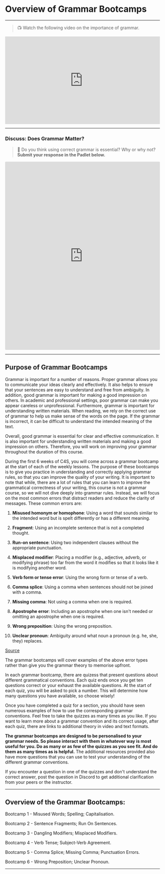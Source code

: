 # Overview of Grammar Bootcamps

---

> 📺 Watch the following video on the importance of grammar.

<div style="position: relative; padding-bottom: 56.25%; height: 0;"><iframe src="https://www.youtube.com/embed/Wn_eBrIDUuc" title="YouTube video player" frameborder="0" allow="accelerometer; autoplay; clipboard-write; encrypted-media; gyroscope; picture-in-picture" allowfullscreen style="position: absolute; top: 0; left: 0; width: 100%; height: 100%;"></iframe></div>

---

### Discuss: Does Grammar Matter?

> 💬 Do you think using correct grammar is essential? Why or why not? 
> **Submit your response in the Padlet below.**

<div style="border:1px solid rgba(0,0,0,0.1);border-radius:2px;box-sizing:border-box;overflow:hidden;position:relative;width:100%;background:#F4F4F4"><iframe src="https://padlet.com/curriculumpad/g7koqb9vy07ngw3o" frameborder="0" allow="camera;microphone;geolocation" style="width:100%;height:608px;display:block;padding:0;margin:0"></iframe></div>

---

## Purpose of Grammar Bootcamps

Grammar is important for a number of reasons. Proper grammar allows you to communicate your ideas clearly and effectively. It also helps to ensure that your sentences are easy to understand and free from ambiguity. In addition, good grammar is important for making a good impression on others. In academic and professional settings, poor grammar can make you appear careless or unprofessional. Furthermore, grammar is important for understanding written materials. When reading, we rely on the correct use of grammar to help us make sense of the words on the page. If the grammar is incorrect, it can be difficult to understand the intended meaning of the text.

Overall, good grammar is essential for clear and effective communication. It is also important for understanding written materials and making a good impression on others. Therefore, you will work on improving your grammar throughout the duration of this course.

During the first 6 weeks of C4S, you will come across a grammar bootcamp at the start of each of the weekly lessons. The purpose of these bootcamps is to give you practice in understanding and correctly applying grammar rules, so that you can improve the quality of your writing. It is important to note that while, there are a lot of rules that you can learn to improve the grammatical correctness of your writing, this course is not a grammar course, so we will not dive deeply into grammar rules. Instead, we will focus on the most common errors that distract readers and reduce the clarity of messages. These common errors are:

1. **Misused homonym or homophone**: Using a word that sounds similar to the intended word but is spelt differently or has a different meaning.

2. **Fragment**: Using an incomplete sentence that is not a completed thought. 

3. **Run-on sentence**: Using two independent clauses without the appropriate punctuation.

4. **Misplaced modifier**: Placing a modifier (e.g., adjective, adverb, or modifying phrase) too far from the word it modifies so that it looks like it is modifying another word.

5. **Verb form or tense error**: Using the wrong form or tense of a verb.

6. **Comma splice**: Using a comma when sentences should not be joined with a comma.

7. **Missing comma**: Not using a comma when one is required. 

8. **Apostrophe error**: Including an apostrophe when one isn't needed or omitting an apostrophe when one is required.

9. **Wrong preposition**: Using the wrong preposition.


10. **Unclear pronoun**: Ambiguity around what noun a pronoun (e.g. he, she, they) replaces.

[Source](https://openoregon.pressbooks.pub/wrd/back-matter/grammar-and-style/)

The grammar bootcamps will cover examples of the above error types rather than give you the grammar theory to memorise upfront. 

In each grammar bootcamp, there are quizess that present questions about different grammatical conventions. Each quiz ends once you get ten questions correct or your exhaust the available questions. At the start of each quiz, you will be asked to pick a number. This will determine how many questions you have available, so choose wisely!

Once you have completed a quiz for a section, you should have seen numerous examples of how to use the corresponding grammar conventions. Feel free to take the quizzes as many times as you like. If you want to learn more about a grammar convention and its correct usage, after each quiz, there are links to additional theory in video and text formats. 

**The grammar bootcamps are designed to be personalised to your grammar needs. So please interact with them in whatever way is most useful for you. Do as many or as few of the quizzes as you see fit. And do them as many times as is helpful.** The additional resources provided also have more questions that you can use to test your understanding of the different grammar conventions.

If you encounter a question in one of the quizzes and don't understand the correct answer, post the question in Discord to get additional clarification from your peers or the instructor.

---

## Overview of the Grammar Bootcamps:

Bootcamp 1 - Misused Words; Spelling; Capitalisation.

Bootcamp 2 - Sentence Fragments; Run On Sentences.

Bootcamp 3 - Dangling Modifiers; Misplaced Modifiers.

Bootcamp 4 - Verb Tense; Subject-Verb Agreement.

Bootcamp 5 - Comma Splice; Missing Comma; Punctuation Errors.

Bootcamp 6 - Wrong Preposition; Unclear Pronoun.

---
